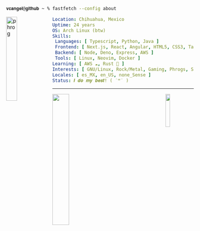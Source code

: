 <div>
 
```zsh
𝐯𝐜𝐚𝐧𝐠𝐞𝐥@𝐠𝐢𝐭𝐡𝐮𝐛 ~ % 𝚏𝚊𝚜𝚝𝚏𝚎𝚝𝚌𝚑 --𝚌𝚘𝚗𝚏𝚒𝚐 𝚊𝚋𝚘𝚞𝚝 
```

<a href="https://www.youtube.com/watch?v=abxX7P1J8I4">
<img width="24%" align="left" src="https://github.com/VCAngel/VCAngel/assets/42756104/ddab01c4-602d-4bbb-a13f-5a59087755c5" alt="phrog" />
</a>

``` yaml 
𝙻𝚘𝚌𝚊𝚝𝚒𝚘𝚗: 𝙲𝚑𝚒𝚑𝚞𝚊𝚑𝚞𝚊, 𝙼𝚎𝚡𝚒𝚌𝚘
𝚄𝚙𝚝𝚒𝚖𝚎: 𝟸𝟺 𝚢𝚎𝚊𝚛𝚜
𝙾𝚂: 𝙰𝚛𝚌𝚑 𝙻𝚒𝚗𝚞𝚡 (𝚋𝚝𝚠)
𝚂𝚔𝚒𝚕𝚕𝚜:
 𝙻𝚊𝚗𝚐𝚞𝚊𝚐𝚎𝚜: [ 𝚃𝚢𝚙𝚎𝚜𝚌𝚛𝚒𝚙𝚝, 𝙿𝚢𝚝𝚑𝚘𝚗, 𝙹𝚊𝚟𝚊 ]
 𝙵𝚛𝚘𝚗𝚝𝚎𝚗𝚍: [ 𝙽𝚎𝚡𝚝.𝚓𝚜, 𝚁𝚎𝚊𝚌𝚝, 𝙰𝚗𝚐𝚞𝚕𝚊𝚛, 𝙷𝚃𝙼𝙻𝟻, 𝙲𝚂𝚂𝟹, 𝚃𝚊𝚒𝚕𝚠𝚒𝚗𝚍𝙲𝚂𝚂, 𝚂𝙰𝚂𝚂]
 𝙱𝚊𝚌𝚔𝚎𝚗𝚍: [ 𝙽𝚘𝚍𝚎, 𝙳𝚎𝚗𝚘, 𝙴𝚡𝚙𝚛𝚎𝚜𝚜, 𝙰𝚆𝚂 ]
 𝚃𝚘𝚘𝚕𝚜: [ 𝙻𝚒𝚗𝚞𝚡, 𝙽𝚎𝚘𝚟𝚒𝚖, 𝙳𝚘𝚌𝚔𝚎𝚛 ]
𝙻𝚎𝚊𝚛𝚗𝚒𝚗𝚐: [ 𝙰𝚆𝚂 ☁️, Rust 🦀 ]
𝙸𝚗𝚝𝚎𝚛𝚎𝚜𝚝𝚜: [ 𝙶𝙽𝚄/𝙻𝚒𝚗𝚞𝚡, 𝚁𝚘𝚌𝚔/𝙼𝚎𝚝𝚊𝚕, 𝙶𝚊𝚖𝚒𝚗𝚐, 𝙿𝚑𝚛𝚘𝚐𝚜, 𝚂𝚙𝚊𝚌𝚎 ]
𝙻𝚘𝚌𝚊𝚕𝚎𝚜: [ 𝚎𝚜_𝙼𝚇, 𝚎𝚗_𝚄𝚂, 𝚗𝚘𝚗𝚎_𝚂𝚎𝚗𝚜𝚎 ] 
𝚂𝚝𝚊𝚝𝚞𝚜: 𝑰 𝒅𝒐 𝒎𝒚 𝒃𝒆𝒔𝒕! ( ˙꒳​˙ )
```

</div>

---

<div>
<a href="https://spotify-github-profile.kittinanx.com/api/view?uid=dedoloco321&redirect=true">
<img width="30%" align="left" src="https://spotify-github-profile.kittinanx.com/api/view?uid=dedoloco321&cover_image=true&theme=natemoo-re&bar_color=99c1f1&bar_color_cover=true" />
</a>

<a href="https://youtube.com/shorts/zgRRBK1LG5A?si=7d3rqLndY9-dL9h6">
  <img src="https://github.com/user-attachments/assets/0a85e0b7-1af4-412b-8360-ea7d9b979236" width="15%" align="right" />
</a>  

</div>





  
  
